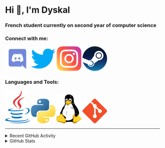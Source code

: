 # Hi 👋, I'm Dyskal

### French student currently on second year of computer science

### Connect with me:

![Discord](./images/discord.svg "Dyskal#9636")
[![Twitter](./images/twitter.svg "@dyskal")](https://twitter.com/dyskal)
[![Instagram](./images/insta.svg "@dyskal")](https://instagram.com/dyskal)
[![Steam](./images/steam.svg "dyskal")](https://steamcommunity.com/id/dyskal/)

### Languages and Tools:

[![Java](./images/java.svg)](https://www.oracle.com/java/)
[![Python](./images/python.svg)](https://www.python.org/)
![Linux](./images/linux.svg)
[![Git](./images/git.svg)](https://git-scm.com/)

---

<details>
<summary>Recent GitHub Activity</summary>

<!--START_SECTION:activity-->


1. 🎉 Merged PR [#68](https://github.com/Dyskal/TwitchPlayerOpener/pull/68) in [Dyskal/TwitchPlayerOpener](https://github.com/Dyskal/TwitchPlayerOpener)
2. 🎉 Merged PR [#50](https://github.com/Dyskal/DiscordRP/pull/50) in [Dyskal/DiscordRP](https://github.com/Dyskal/DiscordRP)
3. 🎉 Merged PR [#14](https://github.com/Dyskal/AutoQuery/pull/14) in [Dyskal/AutoQuery](https://github.com/Dyskal/AutoQuery)
4. 🎉 Merged PR [#67](https://github.com/Dyskal/TwitchPlayerOpener/pull/67) in [Dyskal/TwitchPlayerOpener](https://github.com/Dyskal/TwitchPlayerOpener)
5. 🎉 Merged PR [#49](https://github.com/Dyskal/DiscordRP/pull/49) in [Dyskal/DiscordRP](https://github.com/Dyskal/DiscordRP)
5. 🎉 Merged PR [#16](https://github.com/Dyskal/DiscordRP/pull/16) in [Dyskal/DiscordRP](https://github.com/Dyskal/DiscordRP)
6. 🎉 Merged PR [#17](https://github.com/Dyskal/TwitchPlayerOpener/pull/17) in [Dyskal/TwitchPlayerOpener](https://github.com/Dyskal/TwitchPlayerOpener)

<!--END_SECTION:activity-->

</details>

<details>
<summary>GitHub Stats</summary>

![GitHub Stats](https://github-readme-stats.vercel.app/api/top-langs?username=dyskal&show_icons=true&locale=en&layout=compact&card_width=445&langs_count=10&hide_borders=true)
![GitHub Stats](https://github-readme-stats.vercel.app/api?username=dyskal&show_icons=true&locale=en&include_all_commits=true&hide_borders=true)
</details>

